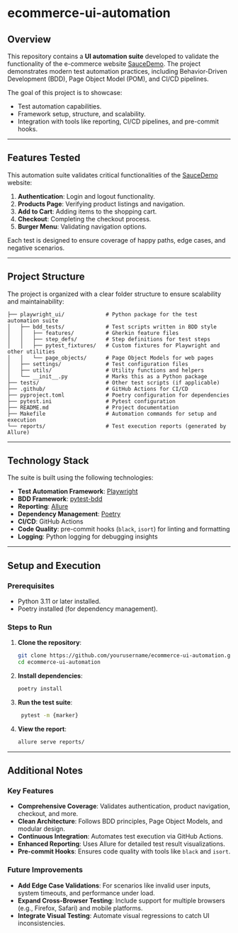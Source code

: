# ecommerce-ui-automation

## Overview
This repository contains a **UI automation suite** developed to validate the functionality of the e-commerce website [SauceDemo](https://www.saucedemo.com/). The project demonstrates modern test automation practices, including Behavior-Driven Development (BDD), Page Object Model (POM), and CI/CD pipelines.

The goal of this project is to showcase:
- Test automation capabilities.
- Framework setup, structure, and scalability.
- Integration with tools like reporting, CI/CD pipelines, and pre-commit hooks.

---

## Features Tested
This automation suite validates critical functionalities of the [SauceDemo](https://www.saucedemo.com/) website:
1. **Authentication**: Login and logout functionality.
2. **Products Page**: Verifying product listings and navigation.
3. **Add to Cart**: Adding items to the shopping cart.
4. **Checkout**: Completing the checkout process.
5. **Burger Menu**: Validating navigation options.

Each test is designed to ensure coverage of happy paths, edge cases, and negative scenarios.

---

## Project Structure
The project is organized with a clear folder structure to ensure scalability and maintainability:
```ecommerce-ui-automation/
├── playwright_ui/             # Python package for the test automation suite
│   ├── bdd_tests/             # Test scripts written in BDD style
│   │   ├── features/          # Gherkin feature files
│   │   ├── step_defs/         # Step definitions for test steps
│   │   ├── pytest_fixtures/   # Custom fixtures for Playwright and other utilities
│   │   └── page_objects/      # Page Object Models for web pages
│   ├── settings/              # Test configuration files
│   ├── utils/                 # Utility functions and helpers
│   └── __init__.py            # Marks this as a Python package
├── tests/                     # Other test scripts (if applicable)
├── .github/                   # GitHub Actions for CI/CD
├── pyproject.toml             # Poetry configuration for dependencies
├── pytest.ini                 # Pytest configuration
├── README.md                  # Project documentation
├── Makefile                   # Automation commands for setup and execution
└── reports/                   # Test execution reports (generated by Allure)
```
---

## Technology Stack
The suite is built using the following technologies:
- **Test Automation Framework**: [Playwright](https://playwright.dev/)
- **BDD Framework**: [pytest-bdd](https://pytest-bdd.readthedocs.io/)
- **Reporting**: [Allure](https://docs.qameta.io/allure/)
- **Dependency Management**: [Poetry](https://python-poetry.org/)
- **CI/CD**: GitHub Actions
- **Code Quality**: pre-commit hooks (`black`, `isort`) for linting and formatting
- **Logging**: Python logging for debugging insights

---

## Setup and Execution
### Prerequisites
- Python 3.11 or later installed.
- Poetry installed (for dependency management).

### Steps to Run
1. **Clone the repository**:
   ```bash
   git clone https://github.com/yourusername/ecommerce-ui-automation.git
   cd ecommerce-ui-automation
   ```
2. **Install dependencies**:
   ```bash
   poetry install
   ```
3. **Run the test suite**:
   ```bash
    pytest -m {marker}
    ```
4. **View the report**:
   ```bash
   allure serve reports/
   ```
---
## Additional Notes

### Key Features
- **Comprehensive Coverage**: Validates authentication, product navigation, checkout, and more.
- **Clean Architecture**: Follows BDD principles, Page Object Models, and modular design.
- **Continuous Integration**: Automates test execution via GitHub Actions.
- **Enhanced Reporting**: Uses Allure for detailed test result visualizations.
- **Pre-commit Hooks**: Ensures code quality with tools like `black` and `isort`.

### Future Improvements
- **Add Edge Case Validations**: For scenarios like invalid user inputs, system timeouts, and performance under load.
- **Expand Cross-Browser Testing**: Include support for multiple browsers (e.g., Firefox, Safari) and mobile platforms.
- **Integrate Visual Testing**: Automate visual regressions to catch UI inconsistencies.
